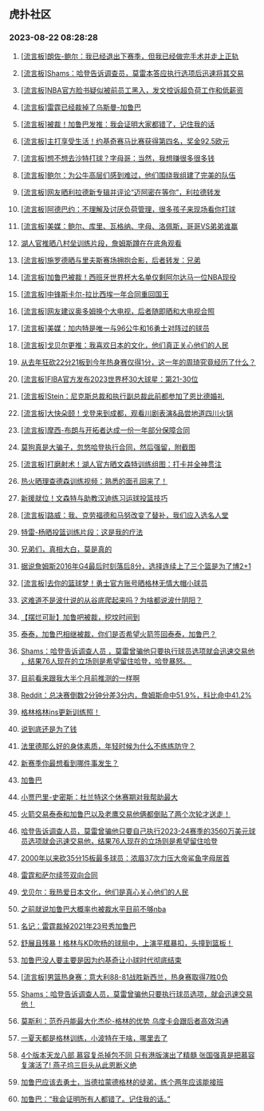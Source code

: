 ## 虎扑社区 
### 2023-08-22 08:28:28

1. [[流言板]朗佐-鲍尔：我已经退出下赛季，但我已经做完手术并走上正轨](https://bbs.hupu.com/61779248.html)

2. [[流言板]Shams：哈登告诉调查员，莫雷本答应执行选项后迅速将其交易](https://bbs.hupu.com/61777456.html)

3. [[流言板]NBA官方脸书疑似被前员工黑入，发文控诉超负荷工作和低薪资](https://bbs.hupu.com/61777374.html)

4. [[流言板]雷霆已经裁掉了乌斯曼-加鲁巴](https://bbs.hupu.com/61776987.html)

5. [[流言板]被裁！加鲁巴发推：我会证明大家都错了，记住我的话](https://bbs.hupu.com/61777552.html)

6. [[流言板]主打享受生活！约基奇赛马比赛获得第四名，奖金92.5欧元](https://bbs.hupu.com/61777258.html)

7. [[流言板]想不想去沙特打球？字母哥：当然，我想赚很多很多钱](https://bbs.hupu.com/61777098.html)

8. [[流言板]鲍尔：为公牛高层们感到难过，他们围绕我组建了完美的队伍](https://bbs.hupu.com/61777708.html)

9. [[流言板]网友晒利拉德新专辑并评论“迈阿密在等你”，利拉德转发](https://bbs.hupu.com/61777736.html)

10. [[流言板]阿德巴约：不理解及讨厌负荷管理，很多孩子来现场看你打球](https://bbs.hupu.com/61776969.html)

11. [[流言板]美媒：鲍尔、库里、瓦格纳、字母、洛佩斯，哥哥VS弟弟谁赢](https://bbs.hupu.com/61779048.html)

12. [湖人官推晒八村垒训练片段，詹姆斯蹲在在底角观看](https://bbs.hupu.com/61779077.html)

13. [[流言板]施罗德晒与里夫斯赛场拥抱合影，后者转发：兄弟](https://bbs.hupu.com/61776468.html)

14. [[流言板]加鲁巴被裁！西班牙世界杯大名单仅剩阿尔达马一位NBA现役](https://bbs.hupu.com/61777397.html)

15. [[流言板]中锋斯卡尔-拉比西埃一年合同重回国王](https://bbs.hupu.com/61779065.html)

16. [[流言板]网友建议奥多姆换个大电视，后者随即晒和大电视合照](https://bbs.hupu.com/61779180.html)

17. [[流言板]美媒：加内特是唯一与96公牛和16勇士对阵过的球员](https://bbs.hupu.com/61776370.html)

18. [[流言板]戈贝尔更推：我喜欢日本的文化，他们真正关心他们的人民](https://bbs.hupu.com/61774791.html)

19. [从去年狂砍22分21板到今年热身赛仅得1分，这一年的周琦究竟经历了什么？](https://bbs.hupu.com/61774296.html)

20. [[流言板]FIBA官方发布2023世界杯30大球星：第21-30位](https://bbs.hupu.com/61779012.html)

21. [[流言板]Stein：尼克斯总裁和执行副总裁此前都参加了恩比德婚礼](https://bbs.hupu.com/61777631.html)

22. [[流言板]大快朵颐！戈登来到成都，观看川剧表演&品尝地道四川火锅](https://bbs.hupu.com/61776285.html)

23. [[流言板]摩西-布朗与开拓者达成一份一年部分保障合同](https://bbs.hupu.com/61779218.html)

24. [莫狗真是大骗子，忽悠哈登执行合同，然后强留，附截图](https://bbs.hupu.com/61779023.html)

25. [[流言板]打磨射术！湖人官方晒文森特训练组图：打卡并全神贯注](https://bbs.hupu.com/61779286.html)

26. [热火晒理查德森训练视频：熟悉的面孔回来了！](https://bbs.hupu.com/61779146.html)

27. [新援就位！文森特与助教汉迪练习运球投篮技巧](https://bbs.hupu.com/61779262.html)

28. [[流言板]路威：我、克劳福德和马努改变了替补，我们应入选名人堂](https://bbs.hupu.com/61776523.html)

29. [特雷-杨晒投篮训练片段：这是我的疗法](https://bbs.hupu.com/61779167.html)

30. [兄弟们，真相大白，莫是真的](https://bbs.hupu.com/61778907.html)

31. [据说詹姆斯2016年G4最后时刻落后8分，选择连续上了三个篮是为了博2+1](https://bbs.hupu.com/61778984.html)

32. [[流言板]去你的篮球梦！勇士官方账号晒格林无情大帽小球员](https://bbs.hupu.com/61777765.html)

33. [这难道不是波什说的从谷底爬起来吗？为啥都说波什阴阳？](https://bbs.hupu.com/61778951.html)

34. [【摆烂可耻】加鲁吧被裁，挖坟时间到](https://bbs.hupu.com/61778915.html)

35. [泰泰，加鲁巴相继被裁，你们是否希望火箭签回泰泰，加鲁巴？](https://bbs.hupu.com/61779054.html)

36. [Shams：哈登告诉调查人员 ，莫雷曾骗他只要执行球员选项就会迅速交易他 ，结果76人现在的立场则是希望留住哈登，哈登暴怒。 ​​​](https://bbs.hupu.com/61778963.html)

37. [目前看来跟我大半个月前推测的一样啊](https://bbs.hupu.com/61779026.html)

38. [Reddit：总决赛倒数2分钟分差3分内，詹姆斯命中51.9%，科比命中41.2%](https://bbs.hupu.com/61778943.html)

39. [格林格林ins更新训练照！](https://bbs.hupu.com/61779172.html)

40. [说到底还是为了钱](https://bbs.hupu.com/61779113.html)

41. [法里德那么好的身体素质，年轻时候为什么不练练防守？](https://bbs.hupu.com/61779055.html)

42. [新赛季你最想看到哪件事发生？](https://bbs.hupu.com/61779075.html)

43. [加鲁巴](https://bbs.hupu.com/61779108.html)

44. [小贾巴里-史密斯：杜兰特这个休赛期对我帮助最大](https://bbs.hupu.com/61779018.html)

45. [火箭交易泰泰和加鲁巴以及老鹰交易他俩都倒贴了两个次轮才送走！](https://bbs.hupu.com/61778779.html)

46. [哈登告诉调查人员，莫雷曾骗他只要自己执行2023-24赛季的3560万美元球员选项就会迅速交易他，结果76人现在的立场则是希望留住哈登](https://bbs.hupu.com/61778875.html)

47. [2000年以来砍35分15板最多球员：浓眉37次力压大帝鲨鱼字母居首](https://bbs.hupu.com/61779005.html)

48. [雷霆和萨尔续签双向合同](https://bbs.hupu.com/61779024.html)

49. [戈贝尔：我热爱日本文化，他们是真心关心他们的人民](https://bbs.hupu.com/61778912.html)

50. [之前就说加鲁巴大概率也被裁水平目前不够nba](https://bbs.hupu.com/61778952.html)

51. [名记：雷霆裁掉2021年23号秀加鲁巴](https://bbs.hupu.com/61778969.html)

52. [舒展且残暴！格林与KD吹杨的球局中，上演平框暴扣，头撞到篮板！](https://bbs.hupu.com/61775010.html)

53. [加鲁巴没人要主要是因为约基奇让小球时代彻底结束](https://bbs.hupu.com/61778839.html)

54. [[流言板]男篮热身赛：意大利88-81战胜新西兰，热身赛取得7胜0负](https://bbs.hupu.com/61776253.html)

55. [Shams：哈登告诉调查人员，莫雷曾骗他只要执行球员选项，就会迅速交易他！](https://bbs.hupu.com/61777431.html)

56. [莫斯利：范乔丹能最大化杰伦-格林的优势 乌度卡会跟后者高效沟通](https://bbs.hupu.com/61778204.html)

57. [一夏天都是格林训练，小波特在干啥，哪里去了](https://bbs.hupu.com/61775051.html)

58. [4个版本天龙八部  慕容复杀掉包不同  只有港版演出了精髓 张国强真是把慕容复演活了! 燕子坞三巨头从此恩断义绝](https://bbs.hupu.com/61770940.html)

59. [加鲁巴应该去勇士，当德拉蒙德格林的徒弟，练个两年应该能接班](https://bbs.hupu.com/61778220.html)

60. [加鲁巴：“我会证明所有人都错了。记住我的话。” ​​​](https://bbs.hupu.com/61777553.html)

